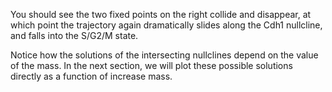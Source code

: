 You should see the two fixed points on the right collide and disappear, at which
point the trajectory again dramatically slides along the Cdh1 nullcline, and
falls into the S/G2/M state.

Notice how the solutions of the intersecting nullclines depend on the value of the mass.
In the next section, we will plot these possible solutions directly as a function
of increase mass.
